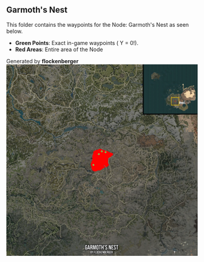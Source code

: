 ## Garmoth's Nest
This folder contains the waypoints for the Node: Garmoth's Nest as seen below.

- **Green Points**: Exact in-game waypoints ( Y = 0!).
- **Red Areas**: Entire area of the Node

Generated by **flockenberger**
![by_flockenberger](./Preview.webp)